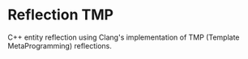 # Reflection TMP

C++ entity reflection using Clang's implementation of TMP (Template MetaProgramming) reflections.
